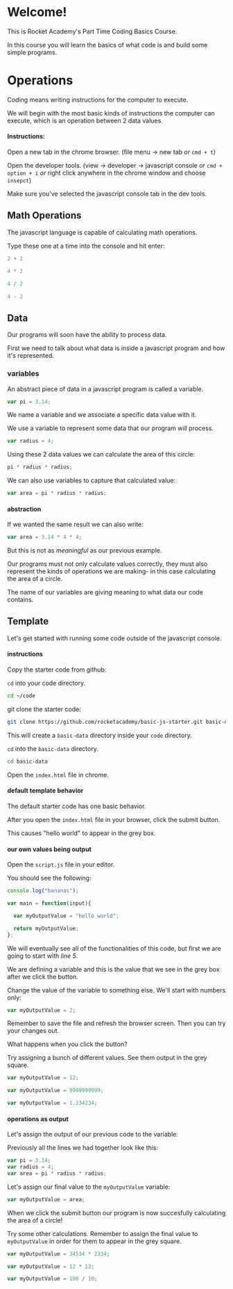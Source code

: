 # Welcome!

This is Rocket Academy's Part Time Coding Basics Course.

In this course you will learn the basics of what code is and build some simple programs.

# Operations

Coding means writing instructions for the computer to execute.

We will begin with the most basic kinds of instructions the computer can execute, which is an operation between 2 data values.

#### Instructions:
Open a new tab in the chrome browser. (file menu -> new tab *or* `cmd + t`)

Open the developer tools. (view -> developer -> javascript console *or* `cmd + option + i` *or* right click anywhere in the chrome window and choose `insepct`)

Make sure you've selected the javascript console tab in the dev tools.

## Math Operations

The javascript language is capable of calculating math operations.

Type these one at a time into the console and hit enter:

```js
2 + 2
```

```js
4 * 2
```

```js
4 / 2
```

```js
4 - 2
```

## Data

Our programs will soon have the ability to process data.

First we need to talk about what data is inside a javascript program and how it's represented.

### variables

An abstract piece of data in a javascript program is called a variable.

```js
var pi = 3.14;
```

We name a variable and we associate a specific data value with it.

We use a variable to represent some data that our program will process.

```js
var radius = 4;
```

Using these 2 data values we can calculate the area of this circle:

```js
pi * radius * radius;
```

We can also use variables to capture that calculated value:

```js
var area = pi * radius * radius;
```

#### abstraction

If we wanted the same result we can also write:

```js
var area = 3.14 * 4 * 4;
```

But this is not as *meaningful* as our previous example.

Our programs must not only calculate values correctly, they must also represent the kinds of operations we are making- in this case calculating the area of a circle.

The name of our variables are giving meaning to what data our code contains.

## Template

Let's get started with running some code outside of the javascript console.

#### instructions

Copy the starter code from github:

`cd` into your code directory.

```bash
cd ~/code
```

git clone the starter code:
```bash
git clone https://github.com/rocketacademy/basic-js-starter.git basic-data
```

This will create a `basic-data` directory inside your `code` directory.

`cd` into the `basic-data` directory.

```bash
cd basic-data
```

Open the `index.html` file in chrome.

#### default template behavior

The default starter code has one basic behavior.

After you open the `index.html` file in your browser, click the submit button.

This causes "hello world" to appear in the grey box.

#### our own values being output

Open the `script.js` file in your editor.

You should see the following:

```js
console.log("bananas");

var main = function(input){

  var myOutputValue = "hello world";

  return myOutputValue;
};
```

We will eventually see all of the functionalities of this code, but first we are going to start with *line 5*.

We are defining a variable and this is the value that we see in the grey box after we click the button.

Change the value of the variable to something else. We'll start with numbers only:

```js
var myOutputValue = 2;
```

Remember to save the file and refresh the browser screen. Then you can try your changes out.

What happens when you click the button?

Try assigning a bunch of different values. See them output in the grey square.

```js
var myOutputValue = 12;
```

```js
var myOutputValue = 9999999999;
```

```js
var myOutputValue = 1.234234;
```

#### operations as output

Let's assign the output of our previous code to the variable:

Previously all the lines we had together look like this:

```js
var pi = 3.14;
var radius = 4;
var area = pi * radius * radius;
```

Let's assign our final value to the `myOutputValue` variable:

```js
var myOutputValue = area;
```

When we click the submit button our program is now succesfully calculating the area of a circle!

Try some other calculations. Remember to assign the final value to `myOutputValue` in order for them to appear in the grey square.

```js
var myOutputValue = 34534 * 2334;
```

```js
var myOutputValue = 12 * 12;
```

```js
var myOutputValue = 100 / 10;
```




























